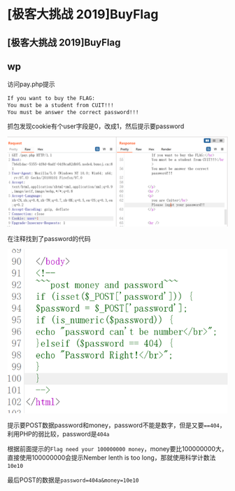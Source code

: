 # \[极客大挑战 2019]BuyFlag

## \[极客大挑战 2019]BuyFlag

## wp

访问pay.php提示

```
If you want to buy the FLAG:
You must be a student from CUIT!!!
You must be answer the correct password!!! 
```

抓包发现cookie有个user字段是0，改成1，然后提示要password

![](<../../.gitbook/assets/image (33) (1) (1) (1) (1) (1) (1) (1) (1).png>)

在注释找到了password的代码

![](<../../.gitbook/assets/image (24) (1) (1) (1) (1) (1) (1).png>)

提示要POST数据password和money，password不能是数字，但是又要`==404`，利用PHP的弱比较，password是`404a`

根据前面提示的`Flag need your 100000000 money`，money要比100000000大，直接使用100000000会提示Nember lenth is too long，那就使用科学计数法`10e10`

最后POST的数据是`password=404a&money=10e10`
